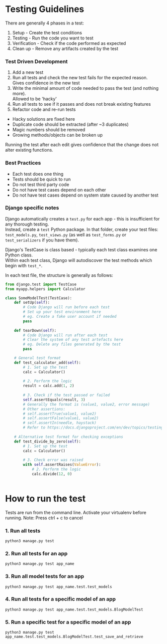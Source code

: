 Testing Guidelines
==================

There are generally 4 phases in a test:   
1. Setup - Create the test conditions
2. Testing - Run the code you want to test 
3. Verification - Check if the code performed as expected
4. Clean up - Remove any artifacts created by the test

### Test Driven Development
1. Add a new test
2. Run all tests and check the new test fails for the expected reason.  
Gives confidence in the new test 
3. Write the minimal amount of code needed to pass the test (and nothing more).  
Allowed to be 'hacky'
4. Run all tests to see if it passes and does not break existing features
5. Refactor code and re-run tests
+ Hacky solutions are fixed here
+ Duplicate code should be extracted (after ~3 duplicates)
+ Magic numbers should be removed
+ Growing methods/objects can be broken up

Running the test after each edit gives confidence that the change does not alter existing functions. 

### Best Practices
+ Each test does one thing  
+ Tests should be quick to run
+ Do not test third party code
+ Do not have test cases depend on each other
+ Do not have test cases depend on system state caused by another test

### Django specific notes
Django automatically creates a `test.py` for each app - this is insufficient for any thorough testing.  
Instead, create a `test` Python package. In that folder, create your test files: `test_models.py`, `test_views.py` (as 
well as `test_forms.py` or `test_serializers` if you have them).

Django's TestCase is class based - typically each test class examines one Python class.  
Within each test class, Django will autodiscover the test methods which begin with `test_*`.  

In each test file, the structure is generally as follows:
```python
from django.test import TestCase
from myapp.helpers import Calculator

class SomeModelTest(TestCase):
    def setUp(self):
        # Code Django will run before each test
        # Set up your test environment here
        # eg. Create a fake user account if needed
        pass
    
    def tearDown(self):
        # Code Django will run after each test
        # Clear the system of any test artefacts here
        # eg. Delete any files generated by the test
        pass

    # General test format
    def test_calculator_add(self):
        # 1. Set up the test
        calc = Calculator()
        
        # 2. Perform the logic
        result = calc.add(1, 2)
        
        # 3. Check if the test passed or failed
        self.assertEquals(result, 3)
        # Generally the format is (value1, value2, error message)
        # Other assertions:
        # self.assertTrue(value1, value2)
        # self.assertFalse(value1, value2)
        # self.assertIn(needle, haystack)        
        # Refer to https://docs.djangoproject.com/en/dev/topics/testing/tools/#assertions for a complete list
        
    # Alternative test format for checking exceptions
    def test_divide_by_zero(self):
        # 1. Set up the test
        calc = Calculator()
        
        # 3. Check error was raised
        with self.assertRaises(ValueError):
            # 2. Perform the logic
            calc.divide(12, 0)    
    
```

# How to run the test

Tests are run from the command line. Activate your virtualenv before running.
Note: Press ctrl + c to cancel

### 1. Run all tests
```commandline
python3 manage.py test
```

### 2. Run all tests for an app
```commandline
python3 manage.py test app_name
```

### 3. Run all model tests for an app
```commandline
python3 manage.py test app_name.test.test_models
```

### 4. Run all tests for a specific model of an app
```commandline
python3 manage.py test app_name.test.test_models.BlogModelTest
```

### 5. Run a specific test for a specific model of an app
```commandline
python3 manage.py test app_name.test.test_models.BlogModelTest.test_save_and_retrieve
```
